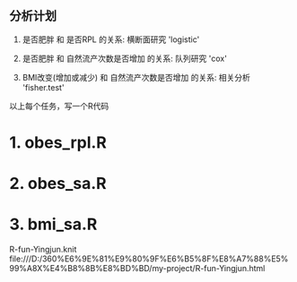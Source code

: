 
## 分析计划

1. 是否肥胖 和 是否RPL 的关系: 横断面研究 'logistic'

2. 是否肥胖 和 自然流产次数是否增加 的关系: 队列研究 'cox'

3. BMI改变(增加或减少) 和 自然流产次数是否增加 的关系: 相关分析 'fisher.test'

以上每个任务，写一个R代码

# 1. obes_rpl.R 

# 2. obes_sa.R

# 3. bmi_sa.R



R-fun-Yingjun.knit  file:///D:/360%E6%9E%81%E9%80%9F%E6%B5%8F%E8%A7%88%E5%99%A8X%E4%B8%8B%E8%BD%BD/my-project/R-fun-Yingjun.html
